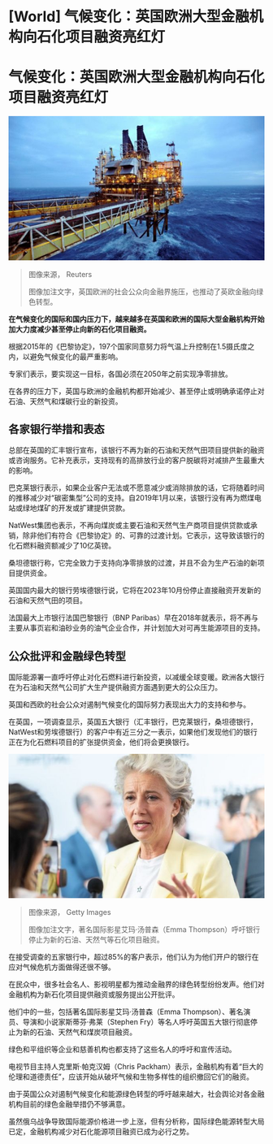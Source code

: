 # [World] 气候变化：英国欧洲大型金融机构向石化项目融资亮红灯

#  气候变化：英国欧洲大型金融机构向石化项目融资亮红灯


![BP oil platform is seen in the North Sea, about 100 miles east of Aberdeen in Scotland](_128005038_northseaoilandgas.jpg)

> 图像来源，  Reuters
>
> 图像加注文字，英国欧洲的社会公众向金融界施压，也推动了英欧金融向绿色转型。

**在气候变化的国际和国内压力下，越来越多在英国和欧洲的国际大型金融机构开始加大力度减少甚至停止向新的石化项目融资。**

根据2015年的《巴黎协定》，197个国家同意努力将气温上升控制在1.5摄氏度之内，以避免气候变化的最严重影响。

专家们表示，要实现这一目标，各国必须在2050年之前实现净零排放。

在各界的压力下，英国与欧洲的金融机构都开始减少、甚至停止或明确承诺停止对石油、天然气和煤碳行业的新投资。

##  各家银行举措和表态

总部在英国的汇丰银行宣布，该银行不再为新的石油和天然气田项目提供新的融资或咨询服务。它补充表示，支持现有的高排放行业的客户脱碳将对减排产生最重大的影响。

巴克莱银行表示，如果企业客户无法或不愿意减少或消除排放的话，它将随着时间的推移减少对“碳密集型”公司的支持。自2019年1月以来，该银行没有再为燃煤电站或绿地煤矿的开发或扩建提供贷款。

NatWest集团也表示，不再向煤炭或主要石油和天然气生产商项目提供贷款或承销，除非他们有符合《巴黎协定》的、可靠的过渡计划。它表示，这导致该银行的化石燃料融资额减少了10亿英镑。

桑坦德银行称，它完全致力于支持向净零排放的过渡，并且不会为生产石油的新项目提供资金。

英国国内最大的银行劳埃德银行说，它将在2023年10月份停止直接融资开发新的石油和天然气田的项目。

法国最大上市银行法国巴黎银行（BNP Paribas）早在2018年就表示，将不再与主要从事页岩和油砂业务的油气企业合作，并计划加大对可再生能源项目的支持。

##  公众批评和金融绿色转型

国际能源署一直呼吁停止对化石燃料进行新投资，以减缓全球变暖。欧洲各大银行在为石油和天然气公司扩大生产提供融资方面遇到更大的公众压力。

英国和西欧的社会公众对遏制气候变化的国际努力表现出大力的支持和参与。

在英国，一项调查显示，英国五大银行（汇丰银行，巴克莱银行，桑坦德银行，NatWest和劳埃德银行）的客户中有近三分之一表示，如果他们发现他们的银行正在为化石燃料项目的扩张提供资金，他们将会更换银行。

![Dame Emma Thompson](_126279565_thompson.jpg)

> 图像来源，  Getty Images
>
> 图像加注文字，著名国际影星艾玛·汤普森（Emma Thompson）呼吁银行停止为新的石油、天然气等石化项目融资。

在接受调查的五家银行中，超过85%的客户表示，他们认为为他们开户的银行在应对气候危机方面做得还很不够。

在民众中，很多社会名人、影视明星都为推动金融界的绿色转型纷纷发声。他们对金融机构为新石化项目提供融资或服务提出公开批评。

他们中的一些，包括著名国际影星艾玛·汤普森（Emma Thompson）、著名演员、导演和小说家斯蒂芬·弗莱（Stephen Fry）等名人呼吁英国五大银行彻底停止为新的石油、天然气和煤炭项目融资。

绿色和平组织等企业和慈善机构也都支持了这些名人的呼吁和宣传活动。

电视节目主持人克里斯·帕克汉姆（Chris Packham）表示，金融机构有着“巨大的伦理和道德责任”，应该开始从破坏气候和生物多样性的组织撤回它们的融资。

由于英国公众对遏制气候变化和能源绿色转型的呼吁越来越大，社会舆论对各金融机构目前的绿色金融举措仍不够满意。

虽然俄乌战争导致国际能源价格进一步上涨，但有分析称，国际绿色能源转型大局已定，金融机构减少对石化能源项目融资已成为必行之势。


